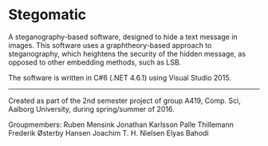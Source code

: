 # Stegomatic
A steganography-based software, designed to hide a text message in images.
This software uses a graphtheory-based approach to steganography, which heightens the security of the hidden message, as opposed to other embedding methods, such as LSB.


The software is written in C#6 (.NET 4.6.1) using Visual Studio 2015.

-------------------------------------------------
Created as part of the 2nd semester project of group A419, Comp. Sci, Aalborg University, during spring/summer of 2016.

Groupmembers:
  Ruben Mensink
  Jonathan Karlsson
  Palle Thillemann
  Frederik Østerby Hansen
  Joachim T. H. Nielsen
  Elyas Bahodi
